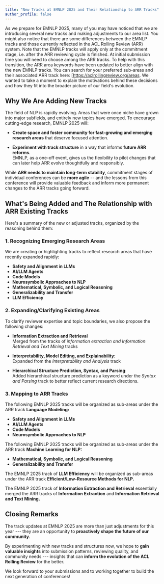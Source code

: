 ```yaml
---
title: "New Tracks at EMNLP 2025 and Their Relationship to ARR Tracks"
author_profile: false
---
```


As we prepare for EMNLP 2025, many of you may have noticed that we are introducing several new tracks and making adjustments to our area list. You might also notice that there are some differences between the EMNLP tracks and those currently reflected in the ACL Rolling Review (ARR) system. Note that the EMNLP tracks will apply only at the commitment stage, i.e. after the ARR reviewing cycle is finished. At initial submission time you will need to choose among the ARR tracks. To help with this transition, the ARR area keywords have been updated to better align with the new EMNLP tracks. You can search for your preferred sub-areas and their associated ARR track here: [https://aclrollingreview.org/areas. We wanted to take a moment to explain the motivations behind these decisions and how they fit into the broader picture of our field's evolution.

## Why We Are Adding New Tracks

The field of NLP is rapidly evolving. Areas that were once niche have grown into major subfields, and entirely new topics have emerged. To encourage cutting-edge research, EMNLP 2025 will:

- **Create space and foster community for fast-growing and emerging research areas** that deserve focused attention.

- **Experiment with track structure** in a way that informs **future ARR reforms**.  
  EMNLP, as a one-off event, gives us the flexibility to pilot changes that can later help ARR evolve thoughtfully and responsibly.

While **ARR needs to maintain long-term stability**, commitment stages of individual conferences can be **more agile** -- and the lessons from this conference will provide valuable feedback and inform more permanent changes to the ARR tracks going forward.

## What's Being Added and The Relationship with ARR Existing Tracks

Here's a summary of the new or adjusted tracks, organized by the reasoning behind them:

### 1. Recognizing Emerging Research Areas

We are creating or highlighting tracks to reflect research areas that have recently expanded rapidly:

- **Safety and Alignment in LLMs**
- **AI/LLM Agents**
- **Code Models**
- **Neurosymbolic Approaches to NLP**
- **Mathematical, Symbolic, and Logical Reasoning**
- **Generalizability and Transfer**
- **LLM Efficiency**

### 2. Expanding/Clarifying Existing Areas

To clarify reviewer expertise and topic boundaries, we also propose the following changes:

- **Information Extraction and Retrieval**  
  Merged from the tracks of *information extraction and Information Retrieval and Text Mining* tracks

- **Interpretability, Model Editing, and Explainability**:  
  Expanded from the *Interpretability and Analysis* track

- **Hierarchical Structure Prediction, Syntax, and Parsing**:  
  Added hierarchical structure prediction as a keyword under the *Syntax and Parsing* track to better reflect current research directions.

### 3. Mapping to ARR Tracks

The following EMNLP 2025 tracks will be organized as sub-areas under the ARR track **Language Modeling:**

- **Safety and Alignment in LLMs**
- **AI/LLM Agents**
- **Code Models**
- **Neurosymbolic Approaches to NLP**

The following EMNLP 2025 tracks will be organized as sub-areas under the ARR track **Machine Learning for NLP:**

- **Mathematical, Symbolic, and Logical Reasoning**
- **Generalizability and Transfer**

The EMNLP 2025 track of **LLM Efficiency** will be organized as sub-areas under the ARR track **Efficient/Low-Resource Methods for NLP.**

The EMNLP 2025 track of **Information Extraction and Retrieval** essentially merged the ARR tracks of **Information Extraction** and **Information Retrieval and Text Mining.**

## Closing Remarks

The track updates at EMNLP 2025 are more than just adjustments for this year --- they are an opportunity to **proactively shape the future of our community**.

By experimenting with new tracks and structures now, we hope to **gain valuable insights** into submission patterns, reviewing quality, and community needs --- insights that can **inform the evolution of the ACL Rolling Review** for the better.

We look forward to your submissions and to working together to build the next generation of conferences!